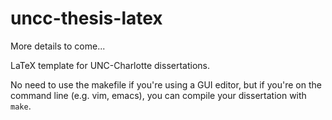 uncc-thesis-latex
=================

More details to come...

LaTeX template for UNC-Charlotte dissertations.

No need to use the makefile if you're using a GUI editor, but if you're on the command line (e.g. vim, emacs), you can compile your dissertation with `make`.

